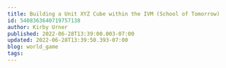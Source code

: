 ```yaml
---
title: Building a Unit XYZ Cube within the IVM (School of Tomorrow)
id: 5408363640719757138
author: Kirby Urner
published: 2022-06-28T13:39:00.003-07:00
updated: 2022-06-28T13:39:50.393-07:00
blog: world_game
tags: 
---
```


